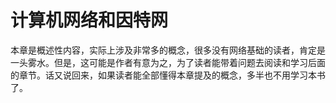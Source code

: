 # 计算机网络和因特网

本章是概述性内容，实际上涉及非常多的概念，很多没有网络基础的读者，肯定是一头雾水。但是，这可能是作者有意为之，为了读者能带着问题去阅读和学习后面的章节。话又说回来，如果读者能全部懂得本章提及的概念，多半也不用学习本书了。

